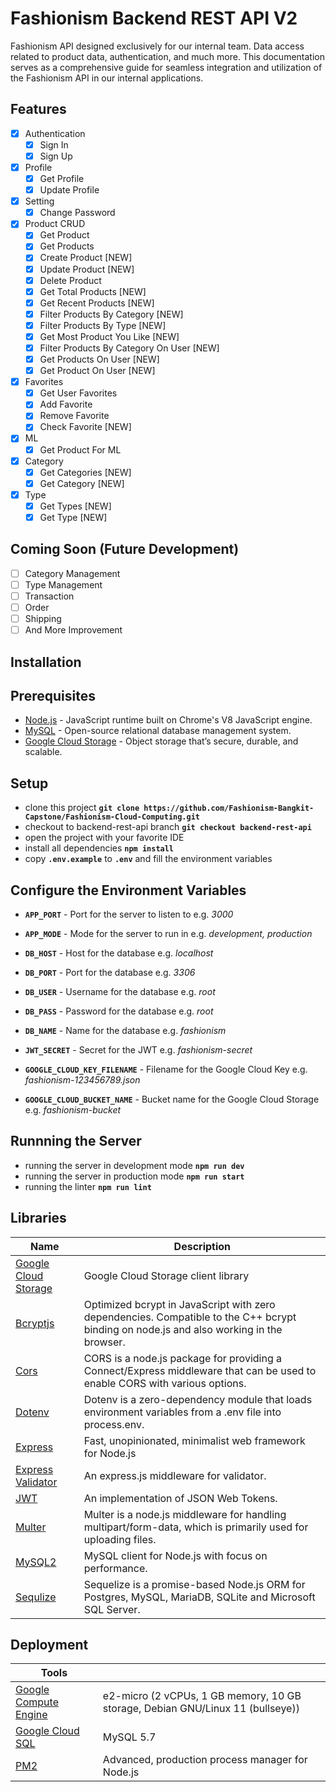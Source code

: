 # Fashionism Backend REST API V2

Fashionism API designed exclusively for our internal team. Data access related to product data, authentication, and much more. This documentation serves as a comprehensive guide for seamless integration and utilization of the Fashionism API in our internal applications.

## Features

- [x] Authentication
  - [x] Sign In
  - [x] Sign Up
- [x] Profile
  - [x] Get Profile
  - [x] Update Profile
- [x] Setting
  - [x] Change Password
- [x] Product CRUD
  - [x] Get Product
  - [x] Get Products
  - [x] Create Product [NEW]
  - [x] Update Product [NEW]
  - [x] Delete Product
  - [x] Get Total Products [NEW]
  - [x] Get Recent Products [NEW]
  - [x] Filter Products By Category [NEW]
  - [x] Filter Products By Type [NEW]
  - [x] Get Most Product You Like [NEW]
  - [x] Filter Products By Category On User [NEW]
  - [x] Get Products On User [NEW]
  - [x] Get Product On User [NEW]
- [x] Favorites
  - [x] Get User Favorites
  - [x] Add Favorite
  - [x] Remove Favorite
  - [x] Check Favorite [NEW]
- [x] ML
  - [x] Get Product For ML
- [x] Category
  - [x] Get Categories [NEW]
  - [x] Get Category [NEW]
- [x] Type
  - [x] Get Types [NEW]
  - [x] Get Type [NEW]

## Coming Soon (Future Development)

- [ ] Category Management
- [ ] Type Management
- [ ] Transaction
- [ ] Order
- [ ] Shipping
- [ ] And More Improvement

## Installation

## Prerequisites

- [Node.js](https://nodejs.org/en/) - JavaScript runtime built on Chrome's V8 JavaScript engine.
- [MySQL](https://www.mysql.com/) - Open-source relational database management system.
- [Google Cloud Storage](https://cloud.google.com/storage) - Object storage that’s secure, durable, and scalable.

## Setup

- clone this project **`git clone https://github.com/Fashionism-Bangkit-Capstone/Fashionism-Cloud-Computing.git`**
- checkout to backend-rest-api branch **`git checkout backend-rest-api`**
- open the project with your favorite IDE
- install all dependencies **`npm install`**
- copy **`.env.example`** to **`.env`** and fill the environment variables

## Configure the Environment Variables

- **`APP_PORT`** - Port for the server to listen to e.g. *3000*
- **`APP_MODE`** - Mode for the server to run in e.g. *development, production*

- **`DB_HOST`** - Host for the database e.g. *localhost*
- **`DB_PORT`** - Port for the database e.g. *3306*
- **`DB_USER`** - Username for the database e.g. *root*
- **`DB_PASS`** - Password for the database e.g. *root*
- **`DB_NAME`** - Name for the database e.g. *fashionism*

- **`JWT_SECRET`** - Secret for the JWT e.g. *fashionism-secret*

- **`GOOGLE_CLOUD_KEY_FILENAME`** - Filename for the Google Cloud Key e.g. *fashionism-123456789.json*
- **`GOOGLE_CLOUD_BUCKET_NAME`** - Bucket name for the Google Cloud Storage e.g. *fashionism-bucket*

## Runnning the Server

- running the server in development mode **`npm run dev`**
- running the server in production mode **`npm run start`**
- running the linter **`npm run lint`**

## Libraries

| Name | Description |
| --- | --- |
| [Google Cloud Storage](https://www.npmjs.com/package/@google-cloud/storage) | Google Cloud Storage client library |
| [Bcryptjs](https://www.npmjs.com/package/bcryptjs) | Optimized bcrypt in JavaScript with zero dependencies. Compatible to the C++ bcrypt binding on node.js and also working in the browser. |
| [Cors](https://www.npmjs.com/package/cors) | CORS is a node.js package for providing a Connect/Express middleware that can be used to enable CORS with various options. |
| [Dotenv](https://www.npmjs.com/package/dotenv) | Dotenv is a zero-dependency module that loads environment variables from a .env file into process.env. |
| [Express](https://expressjs.com/) | Fast, unopinionated, minimalist web framework for Node.js |
| [Express Validator](https://www.npmjs.com/package/express-validator) | An express.js middleware for validator. |
| [JWT](https://www.npmjs.com/package/jsonwebtoken) | An implementation of JSON Web Tokens. |
| [Multer](https://www.npmjs.com/package/multer) | Multer is a node.js middleware for handling multipart/form-data, which is primarily used for uploading files. |
| [MySQL2](https://www.npmjs.com/package/mysql2) | MySQL client for Node.js with focus on performance. |
| [Sequlize](https://www.npmjs.com/package/sequelize) | Sequelize is a promise-based Node.js ORM for Postgres, MySQL, MariaDB, SQLite and Microsoft SQL Server. |

## Deployment

 Tools | |
| --- | --- |
| [Google Compute Engine](https://cloud.google.com/compute) | e2-micro (2 vCPUs, 1 GB memory, 10 GB storage, Debian GNU/Linux 11 (bullseye)) |
| [Google Cloud SQL](https://cloud.google.com/sql) | MySQL 5.7 |
| [PM2](https://pm2.keymetrics.io/) | Advanced, production process manager for Node.js |
